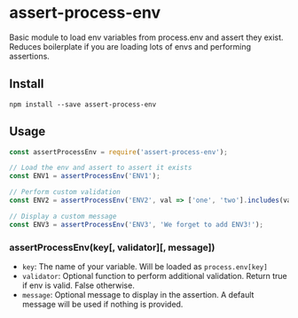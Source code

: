 # assert-process-env
Basic module to load env variables from process.env and assert they exist. Reduces boilerplate if you are loading lots of envs and performing assertions.

## Install
```shell
npm install --save assert-process-env
```

## Usage
```javascript
const assertProcessEnv = require('assert-process-env');

// Load the env and assert to assert it exists
const ENV1 = assertProcessEnv('ENV1');

// Perform custom validation
const ENV2 = assertProcessEnv('ENV2', val => ['one', 'two'].includes(val));

// Display a custom message
const ENV3 = assertProcessEnv('ENV3', 'We forget to add ENV3!');
```

### assertProcessEnv(key[, validator][, message])
- `key`: The name of your variable. Will be loaded as `process.env[key]`
- `validator`: Optional function to perform additional validation. Return true if env is valid. False otherwise.
- `message`: Optional message to display in the assertion. A default message will be used if nothing is provided.
